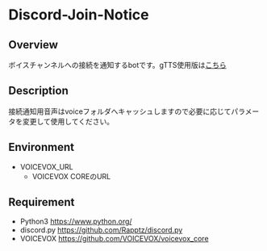 # Discord-Join-Notice
## Overview
ボイスチャンネルへの接続を通知するbotです。gTTS使用版は[こちら](https://github.com/aho4ahoaho/discord-join-notice/tree/gtts)
## Description
接続通知用音声はvoiceフォルダへキャッシュしますので必要に応じてパラメータを変更して使用してください。
## Environment
- VOICEVOX_URL
    - VOICEVOX COREのURL
## Requirement
- Python3 https://www.python.org/
- discord.py https://github.com/Rapptz/discord.py
- VOICEVOX https://github.com/VOICEVOX/voicevox_core
